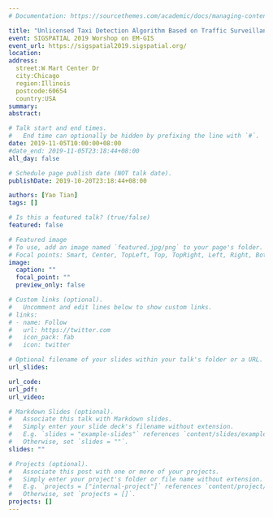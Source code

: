 ```yaml
---
# Documentation: https://sourcethemes.com/academic/docs/managing-content/

title: "Unlicensed Taxi Detection Algorithm Based on Traffic Surveillance Data"
event: SIGSPATIAL 2019 Worshop on EM-GIS
event_url: https://sigspatial2019.sigspatial.org/
location: 
address:
  street:W Mart Center Dr
  city:Chicago
  region:Illinois
  postcode:60654
  country:USA
summary:
abstract:

# Talk start and end times.
#   End time can optionally be hidden by prefixing the line with `#`.
date: 2019-11-05T10:00:00+08:00
#date_end: 2019-11-05T23:18:44+08:00
all_day: false

# Schedule page publish date (NOT talk date).
publishDate: 2019-10-20T23:18:44+08:00

authors: [Yao Tian]
tags: []

# Is this a featured talk? (true/false)
featured: false

# Featured image
# To use, add an image named `featured.jpg/png` to your page's folder. 
# Focal points: Smart, Center, TopLeft, Top, TopRight, Left, Right, BottomLeft, Bottom, BottomRight.
image:
  caption: ""
  focal_point: ""
  preview_only: false

# Custom links (optional).
#   Uncomment and edit lines below to show custom links.
# links:
# - name: Follow
#   url: https://twitter.com
#   icon_pack: fab
#   icon: twitter

# Optional filename of your slides within your talk's folder or a URL.
url_slides:

url_code:
url_pdf:
url_video:

# Markdown Slides (optional).
#   Associate this talk with Markdown slides.
#   Simply enter your slide deck's filename without extension.
#   E.g. `slides = "example-slides"` references `content/slides/example-slides.md`.
#   Otherwise, set `slides = ""`.
slides: ""

# Projects (optional).
#   Associate this post with one or more of your projects.
#   Simply enter your project's folder or file name without extension.
#   E.g. `projects = ["internal-project"]` references `content/project/deep-learning/index.md`.
#   Otherwise, set `projects = []`.
projects: []
---
```

